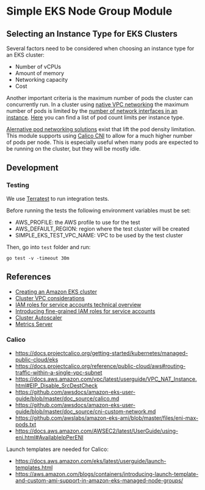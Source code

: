 # Simple EKS Node Group Module

## Selecting an Instance Type for EKS Clusters

Several factors need to be considered when choosing an instance type for an EKS cluster:

- Number of vCPUs
- Amount of memory
- Networking capacity
- Cost

Another important criteria is the maximum number of pods the cluster can concurrently run. In a cluster using [native VPC networking](https://docs.aws.amazon.com/eks/latest/userguide/pod-networking.html) the maximum number of pods is limited by the [number of network interfaces in an instance](https://docs.aws.amazon.com/AWSEC2/latest/UserGuide/using-eni.html#AvailableIpPerENI). [Here](https://github.com/awslabs/amazon-eks-ami/blob/master/files/eni-max-pods.txt) you can find a list of pod count limits per instance type.

[Alernative pod networking solutions](https://docs.aws.amazon.com/eks/latest/userguide/alternate-cni-plugins.html) exist that lift the pod density limitation. This module supports using [Calico CNI](https://docs.projectcalico.org) to allow for a much higher number of pods per node. This is especially useful when many pods are expected to be running on the cluster, but they will be mostly idle.

## Development

### Testing

We use [Terratest](https://github.com/gruntwork-io/terratest) to run integration tests.

Before running the tests the following environment variables must be set:

- AWS_PROFILE: the AWS profile to use for the test
- AWS_DEFAULT_REGION: region where the test cluster will be created
- SIMPLE_EKS_TEST_VPC_NAME: VPC to be used by the test cluster

Then, go into `test` folder and run:

```shell
go test -v -timeout 30m
```

## References

- [Creating an Amazon EKS cluster](https://docs.aws.amazon.com/eks/latest/userguide/create-cluster.html)
- [Cluster VPC considerations](https://docs.aws.amazon.com/eks/latest/userguide/network_reqs.html)
- [IAM roles for service accounts technical overview](https://docs.aws.amazon.com/eks/latest/userguide/iam-roles-for-service-accounts-technical-overview.html)
- [Introducing fine-grained IAM roles for service accounts](https://aws.amazon.com/blogs/opensource/introducing-fine-grained-iam-roles-service-accounts/)
- [Cluster Autoscaler](https://docs.aws.amazon.com/eks/latest/userguide/cluster-autoscaler.html)
- [Metrics Server](https://docs.aws.amazon.com/eks/latest/userguide/metrics-server.html)

### Calico

- <https://docs.projectcalico.org/getting-started/kubernetes/managed-public-cloud/eks>
- <https://docs.projectcalico.org/reference/public-cloud/aws#routing-traffic-within-a-single-vpc-subnet>
- <https://docs.aws.amazon.com/vpc/latest/userguide/VPC_NAT_Instance.html#EIP_Disable_SrcDestCheck>
- <https://github.com/awsdocs/amazon-eks-user-guide/blob/master/doc_source/calico.md>
- <https://github.com/awsdocs/amazon-eks-user-guide/blob/master/doc_source/cni-custom-network.md>
- <https://github.com/awslabs/amazon-eks-ami/blob/master/files/eni-max-pods.txt>
- <https://docs.aws.amazon.com/AWSEC2/latest/UserGuide/using-eni.html#AvailableIpPerENI>

Launch templates are needed for Calico:

- <https://docs.aws.amazon.com/eks/latest/userguide/launch-templates.html>
- <https://aws.amazon.com/blogs/containers/introducing-launch-template-and-custom-ami-support-in-amazon-eks-managed-node-groups/>
